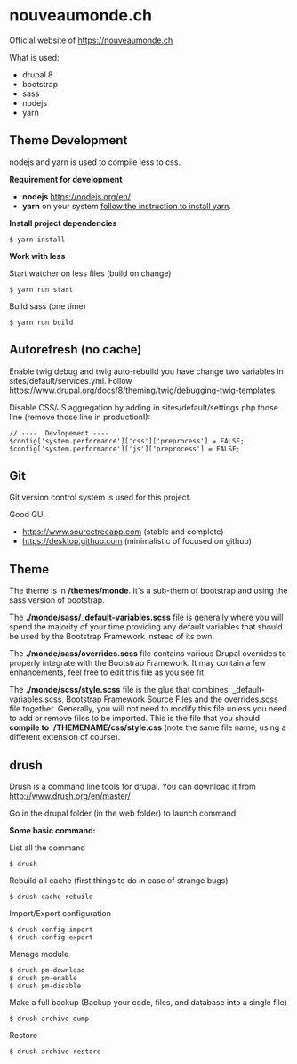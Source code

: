# nouveaumonde.ch

Official website of https://nouveaumonde.ch

What is used:
- drupal 8
- bootstrap
- sass
- nodejs
- yarn


## Theme Development

nodejs and yarn is used to compile less to css.

**Requirement for development**

- **nodejs** https://nodejs.org/en/
-  **yarn** on your system [follow the instruction to install yarn](https://yarnpkg.com/lang/en/docs/install/).

**Install project dependencies**

    $ yarn install

**Work with less**

Start watcher on less files (build on change)

    $ yarn run start

Build sass (one time)

    $ yarn run build
    
## Autorefresh (no cache)

Enable twig debug and twig auto-rebuild you have change two variables in sites/default/services.yml. Follow https://www.drupal.org/docs/8/theming/twig/debugging-twig-templates

Disable CSS/JS aggregation by adding in sites/default/settings.php those line (remove those line in production!):

    // ----  Devlopement ----
    $config['system.performance']['css']['preprocess'] = FALSE;
    $config['system.performance']['js']['preprocess'] = FALSE;


## Git

Git version control system is used for this project.

Good GUI
 - https://www.sourcetreeapp.com (stable and complete)
 -  https://desktop.github.com (minimalistic of focused on github)
 
## Theme

The theme is in **/themes/monde**. It's a sub-them of bootstrap and using the sass version of bootstrap.

The **./monde/sass/_default-variables.scss** file is generally where you will spend the majority of your time providing any
default variables that should be used by the Bootstrap Framework instead of its own.

The **./monde/sass/overrides.scss** file contains various Drupal overrides to properly integrate with the Bootstrap Framework.
It may contain a few enhancements, feel free to edit this file as you see fit.

The **./monde/scss/style.scss** file is the glue that combines: 
_default-variables.scss, Bootstrap Framework Source Files and the overrides.scss file together.
 Generally, you will not need to modify this file unless you need to add or remove files to be imported.
 This is the file that you should **compile to ./THEMENAME/css/style.css**
 (note the same file name, using a different extension of course).


## drush

Drush is a command line tools for drupal. You can download it from http://www.drush.org/en/master/

Go in the drupal folder (in the web folder) to launch command.

**Some basic command:**

List all the command

    $ drush

Rebuild all cache (first things to do in case of strange bugs)

    $ drush cache-rebuild
    
Import/Export configuration

    $ drush config-import
    $ drush config-export
    
Manage module

    $ drush pm-download 
    $ drush pm-enable
    $ drush pm-disable
   
Make a full backup (Backup your code, files, and database into a single file)

    $ drush archive-dump
   
Restore

    $ drush archive-restore
